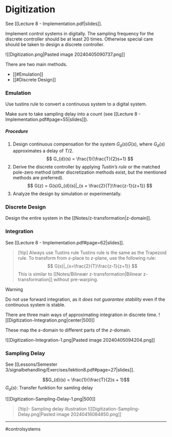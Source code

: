 # Digitization
See [[Lecture 8 - Implementation.pdf|slides]].

Implement control systems in digitally. The sampling frequency for the discrete controller should be at least 20 times. Otherwise special care should be taken to design a discrete controller.

![[Digitization.png|Pasted image 20240405090737.png]]

There are two main methods.
- [[#Emulation]]
- [[#Discrete Design]]

### Emulation
Use tustins rule to convert a continuous system to a digital system.

Make sure to take sampling delay into a count (see [[Lecture 8 - Implementation.pdf#page=55|slides]]). 

##### Procedure
1. Design continuous compensation for the system $G_{d}(s)G(s)$, where $G_{d}(s)$ approximates a delay of $T/2$.
$$
G_{d}(s) = \frac{1}{\frac{T}{2}s+1}
$$
2. Derive the discrete controller by applying *Tustin’s rule* or the matched pole-zero method (other discretization methods exist, but the mentioned methods are preferred).
$$
G(z) = G(s)G_{d}(s)|_{s = \frac{2}{T}\frac{z-1}{z+1}}
$$
3. Analyze the design by simulation or experimentally.

### Discrete Design
Design the entire system in the [[Notes/z-transformation|z-domain]].

### Integration
See [[Lecture 8 - Implementation.pdf#page=62|slides]].

>[!tip] Always use Tustins rule
>Tustins rule is the same as the Trapezoid rule. To transform from $s$-place to $z$-plane, use the following rule:
>$$
>G(s)|_{s=\frac{2}{T}\frac{z-1}{z+1}}
>$$
>This is similar to [[Notes/Bilineær z-transformation|Bilinear z-transformation]] without pre-warping.

>[!warning]
> Do not use forward integration, as it *does not guarantee stability* even if the continuous system is stable.

There are three main ways of approximating integration in discrete time.
![[Digitization-Integration.png|center|500]]

These map the $s$-domain to different parts of the $z$-domain.

![[Digitization-Integration-1.png|Pasted image 20240405094204.png]]

### Sampling Delay
See [[Lessons/Semester 3/signalbehandling/Exercises/lektion8.pdf#page=27|slides]].

$$G_{d}(s) = \frac{1}{\frac{T}{2}s + 1}$$
$G_{d}(s)$: Transfer funktion for samling delay

![[Digitization-Sampling-Delay-1.png|500]]

>[!tip]- Sampling delay illustration
>![[Digitization-Sampling-Delay.png|Pasted image 20240416084850.png]]


---
#controlsystems
